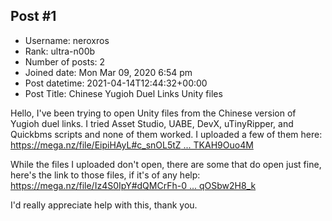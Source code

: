 ## Post #1
- Username: neroxros
- Rank: ultra-n00b
- Number of posts: 2
- Joined date: Mon Mar 09, 2020 6:54 pm
- Post datetime: 2021-04-14T12:44:32+00:00
- Post Title: Chinese Yugioh Duel Links Unity files

Hello, I've been trying to open Unity files from the Chinese version of Yugioh duel links. I tried Asset Studio, UABE, DevX, uTinyRipper, and Quickbms scripts and none of them worked. I uploaded a few of them here: [https://mega.nz/file/EipiHAyL#c_snOL5tZ ... TKAH9Ouo4M](https://mega.nz/file/EipiHAyL#c_snOL5tZfqY4KYCDmQWJJBoboLlXGKoGTKAH9Ouo4M)

While the files I uploaded don't open, there are some that do open just fine, here's the link to those files, if it's of any help:
[https://mega.nz/file/Iz4S0IpY#dQMCrFh-0 ... qOSbw2H8_k](https://mega.nz/file/Iz4S0IpY#dQMCrFh-0slRcn1Vkc3bH--8RlENJ8PkKqOSbw2H8_k)

I'd really appreciate help with this, thank you.
